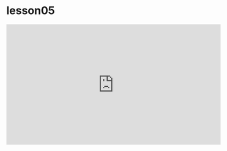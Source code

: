 # lesson05

<iframe width="560" height="315" src="https://www.youtube.com/embed/v-IEHLHSL9s" title="YouTube video player" frameborder="0" allow="accelerometer; autoplay; clipboard-write; encrypted-media; gyroscope; picture-in-picture; web-share" referrerpolicy="strict-origin-when-cross-origin" allowfullscreen></iframe>
